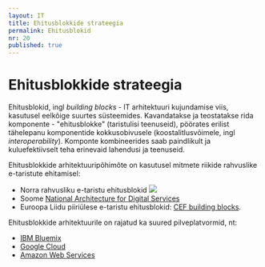 ```yaml
---
layout: IT
title: Ehitusblokkide strateegia
permalink: Ehitusblokid
nr: 20
published: true
---
```


# Ehitusblokkide strateegia

Ehitusblokid, ingl _building blocks_ - IT arhitektuuri kujundamise viis, kasutusel eelkõige suurtes süsteemides. Kavandatakse ja teostatakse rida komponente - "ehitusblokke" (taristulisi teenuseid), pöörates erilist tähelepanu komponentide kokkusobivusele (koostalitlusvõimele, ingl _interoperability_). Komponte kombineerides saab paindlikult ja kuluefektiivselt teha erinevaid lahendusi ja teenuseid.

Ehitusblokkide arhitektuuripõhimõte on kasutusel mitmete riikide rahvuslike e-taristute ehitamisel:
- Norra rahvusliku e-taristu ehitusblokid
![](img/NO-National-Building-Blocks.PNG)
- Soome [National Architecture for Digital Services](https://esuomi.fi/?lang=en)
- Euroopa Liidu piiriülese e-taristu ehitusblokid: [CEF building blocks](https://ec.europa.eu/cefdigital/wiki/display/CEFDIGITAL/CEF+building+blocks).

Ehitusblokkide arhitektuurile on rajatud ka suured pilveplatvormid, nt:
- [IBM Bluemix](https://www.ibm.com/cloud-computing/bluemix/)
- [Google Cloud](https://cloud.google.com/)
- [Amazon Web Services](https://aws.amazon.com/)

